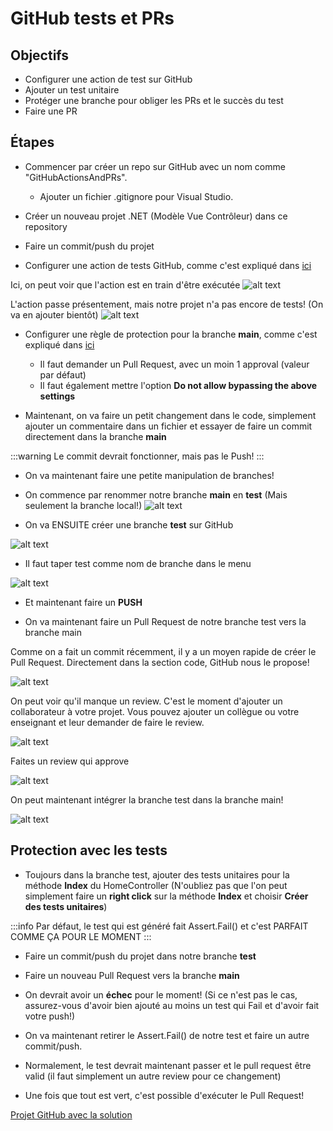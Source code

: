 # GitHub tests et PRs

## Objectifs
- Configurer une action de test sur GitHub
- Ajouter un test unitaire
- Protéger une branche pour obliger les PRs et le succès du test
- Faire une PR

## Étapes

- Commencer par créer un repo sur GitHub avec un nom comme "GitHubActionsAndPRs".
    - Ajouter un fichier .gitignore pour Visual Studio.

- Créer un nouveau projet .NET (Modèle Vue Contrôleur) dans ce repository

- Faire un commit/push du projet

- Configurer une action de tests GitHub, comme c'est expliqué dans [ici](/info/ActionsTestGitHub#les-%C3%A9tapes)

Ici, on peut voir que l'action est en train d'être exécutée
![alt text](/img/exercices/github/image-4.png)

L'action passe présentement, mais notre projet n'a pas encore de tests! (On va en ajouter bientôt)
![alt text](/img/exercices/github/image-6.png)

- Configurer une règle de protection pour la branche **main**, comme c'est expliqué dans [ici](/info/PullRequests#prot%C3%A9ger-une-branche)
    - Il faut demander un Pull Request, avec un moin 1 approval (valeur par défaut)
    - Il faut également mettre l'option **Do not allow bypassing the above settings**

- Maintenant, on va faire un petit changement dans le code, simplement ajouter un commentaire dans un fichier et essayer de faire un commit directement dans la branche **main**

:::warning
Le commit devrait fonctionner, mais pas le Push!
:::

- On va maintenant faire une petite manipulation de branches!

- On commence par renommer notre branche **main** en **test** (Mais seulement la branche local!)
![alt text](/img/exercices/github/image-8.png)

- On va ENSUITE créer une branche **test** sur GitHub

![alt text](/img/exercices/github/image-9.png)

- Il faut taper test comme nom de branche dans le menu

![alt text](/img/exercices/github/image-10.png)

- Et maintenant faire un **PUSH**

- On va maintenant faire un Pull Request de notre branche test vers la branche main

Comme on a fait un commit récemment, il y a un moyen rapide de créer le Pull Request. Directement dans la section code, GitHub nous le propose!

![alt text](/img/exercices/github/image-11.png)

On peut voir qu'il manque un review. C'est le moment d'ajouter un collaborateur à votre projet. Vous pouvez ajouter un collègue ou votre enseignant et leur demander de faire le review.

![alt text](/img/exercices/github/image-12.png)

Faites un review qui approve

![alt text](/img/exercices/github/image-13.png)

On peut maintenant intégrer la branche test dans la branche main!

![alt text](/img/exercices/github/image-14.png)

## Protection avec les tests

- Toujours dans la branche test, ajouter des tests unitaires pour la méthode **Index** du HomeController (N'oubliez pas que l'on peut simplement faire un **right click** sur la méthode **Index** et choisir **Créer des tests unitaires**)

:::info
Par défaut, le test qui est généré fait Assert.Fail() et c'est PARFAIT COMME ÇA POUR LE MOMENT
:::

- Faire un commit/push du projet dans notre branche **test**

- Faire un nouveau Pull Request vers la branche **main**

- On devrait avoir un **échec** pour le moment! (Si ce n'est pas le cas, assurez-vous d'avoir bien ajouté au moins un test qui Fail et d'avoir fait votre push!)

- On va maintenant retirer le Assert.Fail() de notre test et faire un autre commit/push.

- Normalement, le test devrait maintenant passer et le pull request être valid (il faut simplement un autre review pour ce changement)

- Une fois que tout est vert, c'est possible d'exécuter le Pull Request!


[Projet GitHub avec la solution](https://github.com/CEM-420-5W5/GitHubActionsAndPRs)
